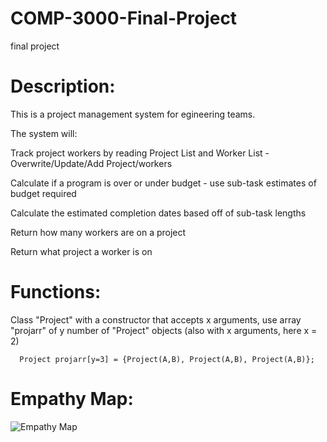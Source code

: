 # COMP-3000-Final-Project
final project

# Description: 
This is a project management system for egineering teams. 

The system will:

Track project workers by reading Project List and Worker List 
      - Overwrite/Update/Add Project/workers

Calculate if a program is over or under budget - use sub-task estimates of budget required

Calculate the estimated completion dates based off of sub-task lengths

Return how many workers are on a project

Return what project a worker is on


# Functions: 
Class "Project" with a constructor that accepts x arguments, use array "projarr" of y number of "Project" objects (also with x arguments, here x = 2)
      
      Project projarr[y=3] = {Project(A,B), Project(A,B), Project(A,B)};
      
      
# Empathy Map:
![Empathy Map]() 
